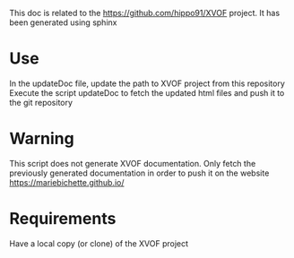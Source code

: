 This doc is related to the https://github.com/hippo91/XVOF project.
It has been generated using sphinx 

# Use
In the updateDoc file, update the path to XVOF project from this repository
Execute the script updateDoc to fetch the updated html files and push it to the git repository

# Warning
This script does not generate XVOF documentation. Only fetch the previously generated documentation in order to push it on the website https://mariebichette.github.io/

# Requirements
Have a local copy (or clone) of the XVOF project
